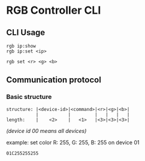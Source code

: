 # RGB Controller CLI

## CLI Usage

```
rgb ip:show
rgb ip:set <ip>

rgb set <r> <g> <b>
```

## Communication protocol

### Basic structure

```
structure: |<device-id>|<command>|<r>|<g>|<b>|
           |           |         |   |   |   |
length:    |    <2>    |   <1>   |<3>|<3>|<3>|
```

_(device id 00 means all devices)_

example: set color R: 255, G: 255, B: 255 on device 01

```
01C255255255
```
